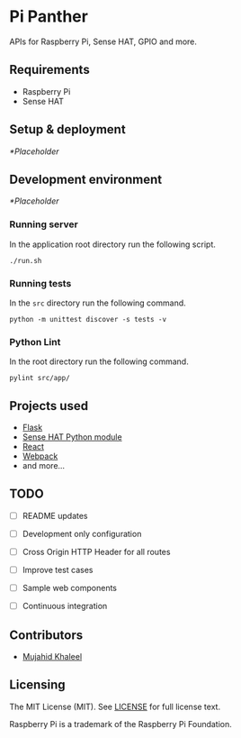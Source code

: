 Pi Panther
===========
APIs for Raspberry Pi, Sense HAT, GPIO and more.

Requirements
------------
 - Raspberry Pi
 - Sense HAT

Setup & deployment
------------------
 _*Placeholder_

Development environment
-----------------------
 _*Placeholder_

### Running server
In the application root directory run the following script.
```shell
./run.sh
```

### Running tests
In the `src` directory run the following command.
```shell
python -m unittest discover -s tests -v
```

### Python Lint
In the root directory run the following command.
```shell
pylint src/app/
```

Projects used
-------------
 - [Flask](http://flask.pocoo.org)
 - [Sense HAT Python module](https://pythonhosted.org/sense-hat/)
 - [React](https://facebook.github.io/react/)
 - [Webpack](https://webpack.github.io/)
 - and more...

TODO
----
- [ ] README updates
- [ ] Development only configuration
- [ ] Cross Origin HTTP Header for all routes
- [ ] Improve test cases
- [ ] Sample web components
- [ ] Continuous integration


Contributors
------------
- [Mujahid Khaleel](https://github.com/mujahidk)

Licensing
-------
The MIT License (MIT). See [LICENSE](LICENSE) for full license text.


Raspberry Pi is a trademark of the Raspberry Pi Foundation.
